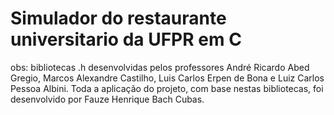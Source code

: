 # Simulador do restaurante universitario da UFPR em C

obs: bibliotecas .h desenvolvidas pelos professores André Ricardo Abed Gregio, Marcos Alexandre Castilho, Luis Carlos Erpen de Bona e Luiz Carlos Pessoa Albini. Toda a aplicação do projeto, com base nestas bibliotecas, foi desenvolvido por Fauze Henrique Bach Cubas.
